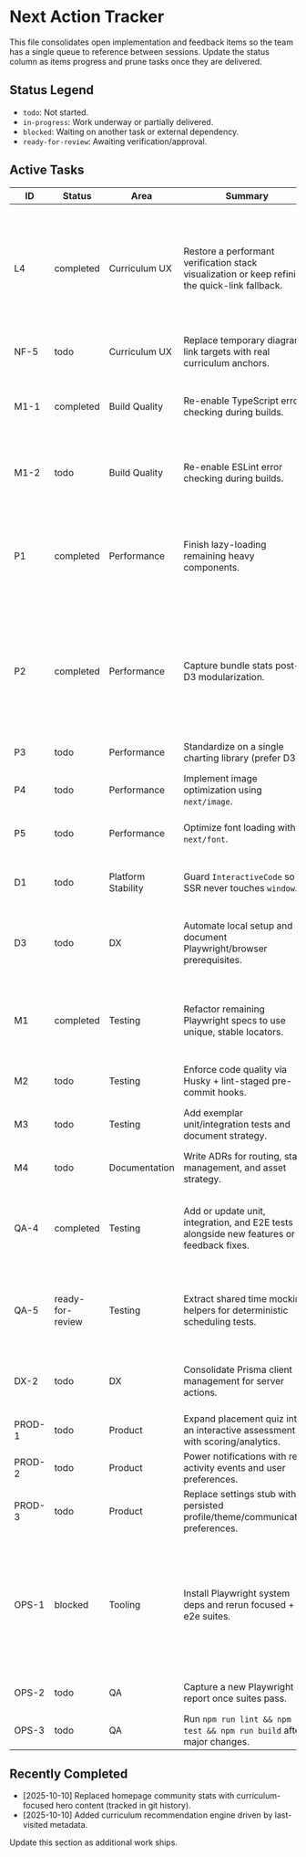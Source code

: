 # Next Action Tracker

This file consolidates open implementation and feedback items so the team has a single queue to reference between sessions. Update the status column as items progress and prune tasks once they are delivered.

## Status Legend
- `todo`: Not started.
- `in-progress`: Work underway or partially delivered.
- `blocked`: Waiting on another task or external dependency.
- `ready-for-review`: Awaiting verification/approval.

## Active Tasks
| ID | Status | Area | Summary | Notes |
|----|--------|------|---------|-------|
| L4 | completed | Curriculum UX | Restore a performant verification stack visualization or keep refining the quick-link fallback. | Lightweight interactive diagram shipped alongside upgraded placeholders and passing E2E coverage; curriculum quick links stay in sync with the visualization. |
| NF-5 | todo | Curriculum UX | Replace temporary diagram link targets with real curriculum anchors. | Run after L4 so nodes resolve to finalized slugs. |
| M1-1 | completed | Build Quality | Re-enable TypeScript error checking during builds. | `npm run build` now gates on `tsc --noEmit` before `next build`, re-enabling the TypeScript fail-fast guard in CI. |
| M1-2 | todo | Build Quality | Re-enable ESLint error checking during builds. | Remove `ignoreDuringBuilds`, clean lint errors once M1-1 succeeds. |
| P1 | completed | Performance | Finish lazy-loading remaining heavy components. | EngagementEngine now defers its Recharts activity graph via `next/dynamic`, keeping the dashboard shell lightweight until the chart loads. |
| P2 | completed | Performance | Capture bundle stats post-D3 modularization. | Added JSON bundle analysis via `ANALYZE=true` builds, captured a baseline in `docs/bundle-baseline.json`, and wired a `bundle:check` script plus tests to enforce budgets. |
| P3 | todo | Performance | Standardize on a single charting library (prefer D3). | Re-implement Recharts surfaces or retire them. |
| P4 | todo | Performance | Implement image optimization using `next/image`. | Audit `<img>` usage and prioritize LCP assets. |
| P5 | todo | Performance | Optimize font loading with `next/font`. | Ensure `font-display: swap` and preload critical fonts. |
| D1 | todo | Platform Stability | Guard `InteractiveCode` so SSR never touches `window`. | Confirm curriculum slugs render without 500s in `next build`. |
| D3 | todo | DX | Automate local setup and document Playwright/browser prerequisites. | Add `.env.example`, README getting started, and `postinstall` hook for `npx playwright install`. |
| M1 | completed | Testing | Refactor remaining Playwright specs to use unique, stable locators. | Updated navigation, labs, and interactive demo specs to rely on accessible roles/test ids with matching aria hooks in the UI. |
| M2 | todo | Testing | Enforce code quality via Husky + lint-staged pre-commit hooks. | Depends on M1-1 and M1-2. |
| M3 | todo | Testing | Add exemplar unit/integration tests and document strategy. | Seed Vitest coverage for utilities and UI components. |
| M4 | todo | Documentation | Write ADRs for routing, state management, and asset strategy. | Keep decisions lightweight but searchable. |
| QA-4 | completed | Testing | Add or update unit, integration, and E2E tests alongside new features or feedback fixes. | Added a Vitest suite for the bundle guard CLI and refreshed E2E selectors to align with the new accessibility hooks. |
| QA-5 | ready-for-review | Testing | Extract shared time mocking helpers for deterministic scheduling tests. | Added `tests/setup/time-travel.ts` with `withFrozenTime`; SRS actions spec now uses the shared helper. |
| DX-2 | todo | DX | Consolidate Prisma client management for server actions. | Avoid per-action instantiation uncovered while expanding SRS coverage. |
| PROD-1 | todo | Product | Expand placement quiz into an interactive assessment with scoring/analytics. | Next evolution of `/quiz/placement`. |
| PROD-2 | todo | Product | Power notifications with real activity events and user preferences. | Replace placeholders with real data. |
| PROD-3 | todo | Product | Replace settings stub with persisted profile/theme/communication preferences. | Integrate with existing auth/session flows. |
| OPS-1 | blocked | Tooling | Install Playwright system deps and rerun focused + full e2e suites. | Playwright browsers install automatically, but `npm run test:e2e` still fails in this container because required system libraries are missing (`npx playwright install-deps` hits proxy/apt restrictions). |
| OPS-2 | todo | QA | Capture a new Playwright report once suites pass. | Share report and update Milestone 4 status. |
| OPS-3 | todo | QA | Run `npm run lint && npm run test && npm run build` after major changes. | Keeps health checks green between sessions. |

## Recently Completed
- [2025-10-10] Replaced homepage community stats with curriculum-focused hero content (tracked in git history).
- [2025-10-10] Added curriculum recommendation engine driven by last-visited metadata.

Update this section as additional work ships.
